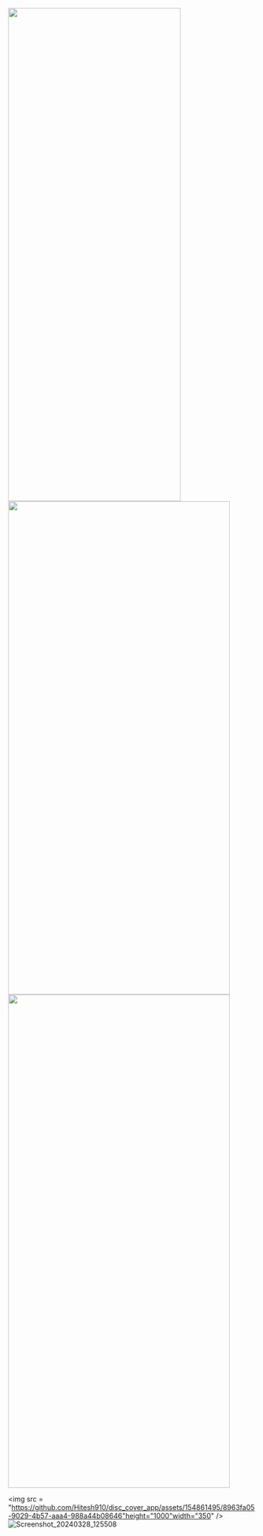 <p>
  <img src = "https://github.com/Hitesh910/Quickstarter/assets/154861495/bf65bab0-7455-443c-af2f-8c90768ea3b4"height="1000"width="350"/>
  <img src = "https://github.com/Hitesh910/disc_cover_app/assets/154861495/8963fa05-9029-4b57-aaa4-988a44b08646"height="1000"width="450"/>
  <img src = "https://github.com/Hitesh910/disc_cover_app/assets/154861495/283aaca9-ce99-4d70-9fb5-b4761705422f
"height="1000"width="450"/>
</p>
<p>

  <img src = "https://github.com/Hitesh910/disc_cover_app/assets/154861495/8963fa05-9029-4b57-aaa4-988a44b08646"height="1000"width="350"
/>
![Screenshot_20240328_125508](https://github.com/Hitesh910/disc_cover_app/assets/154861495/283aaca9-ce99-4d70-9fb5-b4761705422f)


</p>
